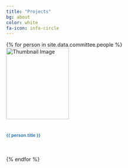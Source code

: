 ```yaml
---
title: "Projects"
bg: about
color: white
fa-icon: info-circle
---
```


<div class="team">
{% for person in site.data.committee.people %}
<div class="team-player">
    <img src="img/{{ person.img }}" alt="Thumbnail Image" class="img-raised img-circle" style="width:170px;height:194px;">
    <h4 class="title" style="color: #ffffff;">{{ person.name }}<br>
        <small class="text-muted" style="color: #337ab7;">{{ person.title }}</small>
    </h4>
    <p class="description" style="color: #ffffff;"> {{ person.affiliation }}</p>
    <a href="{{ person.twitter }}" class="btn btn-simple btn-just-icon"><i class="fa fa-twitter"></i></a>
</div>
  {% endfor %}
  </div>
